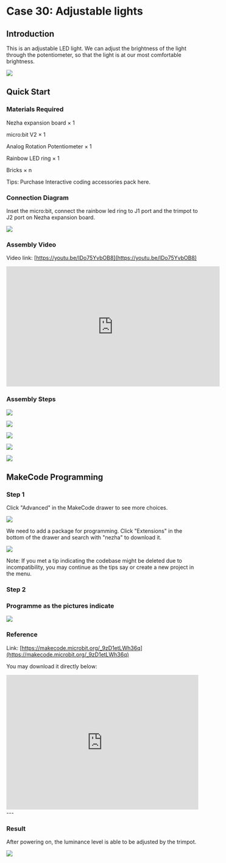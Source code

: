 # Case 30: Adjustable lights

## Introduction

This is an adjustable LED light. We can adjust the brightness of the light through the potentiometer, so that the light is at our most comfortable brightness.

![](./images/case_30_01.png)

## Quick Start 


### Materials Required

Nezha expansion board × 1

micro:bit V2 × 1

Analog Rotation Potentiometer  × 1

Rainbow LED ring  × 1

Bricks × n

Tips: Purchase Interactive coding accessories pack here. 


### Connection Diagram 

Inset the micro:bit, connect the rainbow led ring to J1 port and the trimpot to J2 port on Nezha expansion board. 


![](./images/case_30_03.png)



### Assembly Video


Video link: [https://youtu.be/IDo75YvbOB8](https://youtu.be/IDo75YvbOB8)

<iframe width="560" height="315" src="https://www.youtube.com/embed/IDo75YvbOB8" title="YouTube video player" frameborder="0" allow="accelerometer; autoplay; clipboard-write; encrypted-media; gyroscope; picture-in-picture" allowfullscreen></iframe>

### Assembly Steps

![](./images/case_step_30_01.png)

![](./images/case_step_30_02.png)

![](./images/case_step_30_03.png)

![](./images/case_step_30_04.png)

![](./images/case_step_30_05.png)





## MakeCode Programming 




### Step 1



Click "Advanced" in the MakeCode drawer to see more choices. 

![](./images/case_01_10.png)




We need to add a package for programming. Click "Extensions" in the bottom of the drawer and search with "nezha" to download it. 

![](./images/case_03_09.png)

Note: If you met a tip indicating the codebase might be deleted due to incompatibility, you may continue as the tips say or create a new project in the menu. 

### Step 2



### Programme as the pictures indicate


![](./images/case_30_10.png)



### Reference

Link: [https://makecode.microbit.org/_9zD1etLWh36q](https://makecode.microbit.org/_9zD1etLWh36q)

You may download it directly below: 

<div style="position:relative;height:0;padding-bottom:70%;overflow:hidden;"><iframe style="position:absolute;top:0;left:0;width:100%;height:100%;" src="https://makecode.microbit.org/#pub:_9zD1etLWh36q" frameborder="0" sandbox="allow-popups allow-forms allow-scripts allow-same-origin"></iframe></div>  
---

### Result 
After powering on, the luminance level is able to be adjusted by the trimpot.

![](./images/case-gif-30.gif)
